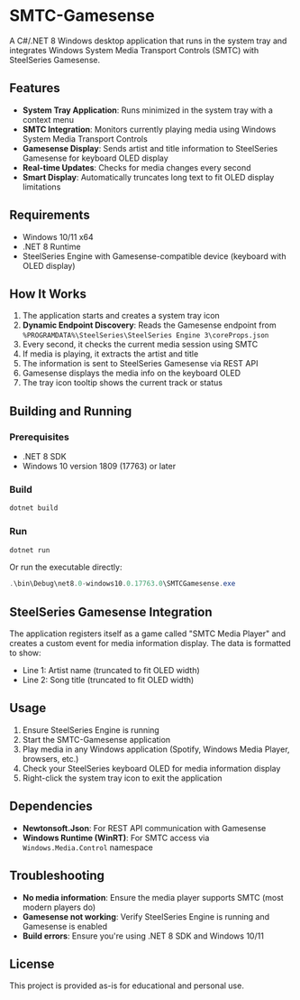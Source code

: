 # SMTC-Gamesense

A C#/.NET 8 Windows desktop application that runs in the system tray and integrates Windows System Media Transport Controls (SMTC) with SteelSeries Gamesense.

## Features

- **System Tray Application**: Runs minimized in the system tray with a context menu
- **SMTC Integration**: Monitors currently playing media using Windows System Media Transport Controls
- **Gamesense Display**: Sends artist and title information to SteelSeries Gamesense for keyboard OLED display
- **Real-time Updates**: Checks for media changes every second
- **Smart Display**: Automatically truncates long text to fit OLED display limitations

## Requirements

- Windows 10/11 x64
- .NET 8 Runtime
- SteelSeries Engine with Gamesense-compatible device (keyboard with OLED display)

## How It Works

1. The application starts and creates a system tray icon
2. **Dynamic Endpoint Discovery**: Reads the Gamesense endpoint from `%PROGRAMDATA%\SteelSeries\SteelSeries Engine 3\coreProps.json`
3. Every second, it checks the current media session using SMTC
4. If media is playing, it extracts the artist and title
5. The information is sent to SteelSeries Gamesense via REST API
6. Gamesense displays the media info on the keyboard OLED
7. The tray icon tooltip shows the current track or status

## Building and Running

### Prerequisites
- .NET 8 SDK
- Windows 10 version 1809 (17763) or later

### Build
```powershell
dotnet build
```

### Run
```powershell
dotnet run
```

Or run the executable directly:
```powershell
.\bin\Debug\net8.0-windows10.0.17763.0\SMTCGamesense.exe
```

## SteelSeries Gamesense Integration

The application registers itself as a game called "SMTC Media Player" and creates a custom event for media information display. The data is formatted to show:

- Line 1: Artist name (truncated to fit OLED width)
- Line 2: Song title (truncated to fit OLED width)

## Usage

1. Ensure SteelSeries Engine is running
2. Start the SMTC-Gamesense application
3. Play media in any Windows application (Spotify, Windows Media Player, browsers, etc.)
4. Check your SteelSeries keyboard OLED for media information display
5. Right-click the system tray icon to exit the application

## Dependencies

- **Newtonsoft.Json**: For REST API communication with Gamesense
- **Windows Runtime (WinRT)**: For SMTC access via `Windows.Media.Control` namespace

## Troubleshooting

- **No media information**: Ensure the media player supports SMTC (most modern players do)
- **Gamesense not working**: Verify SteelSeries Engine is running and Gamesense is enabled
- **Build errors**: Ensure you're using .NET 8 SDK and Windows 10/11

## License

This project is provided as-is for educational and personal use.
